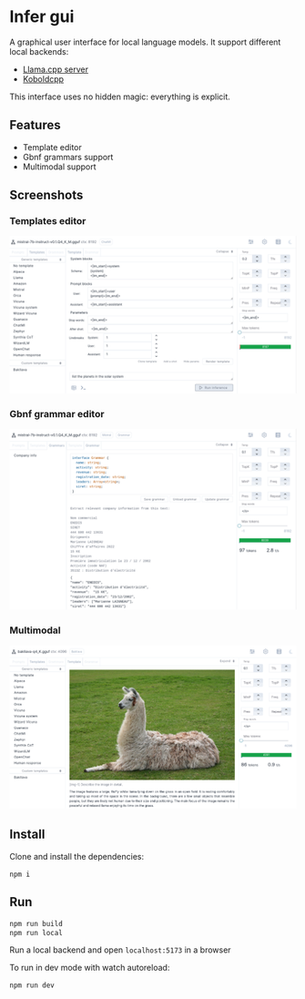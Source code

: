 # Infer gui

A graphical user interface for local language models. It support different local backends:

- [Llama.cpp server](https://github.com/ggerganov/llama.cpp/tree/master/examples/server#llamacppexampleserver)
- [Koboldcpp](https://github.com/LostRuins/koboldcpp)

This interface uses no hidden magic: everything is explicit.

## Features

- Template editor
- Gbnf grammars support
- Multimodal support

## Screenshots

### Templates editor

![Screenshot](/docs/template_editor.png)

### Gbnf grammar editor

![Screenshot](/docs/grammar_editor.png)

### Multimodal

![Screenshot](/docs/multimodal.png)

## Install

Clone and install the dependencies:

```
npm i
```

## Run

```
npm run build
npm run local
```

Run a local backend and open `localhost:5173` in a browser

To run in dev mode with watch autoreload:

```
npm run dev
```
